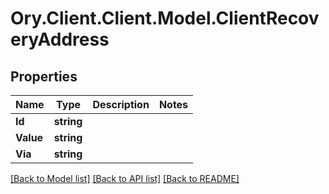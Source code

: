 # Ory.Client.Client.Model.ClientRecoveryAddress

## Properties

Name | Type | Description | Notes
------------ | ------------- | ------------- | -------------
**Id** | **string** |  | 
**Value** | **string** |  | 
**Via** | **string** |  | 

[[Back to Model list]](../README.md#documentation-for-models) [[Back to API list]](../README.md#documentation-for-api-endpoints) [[Back to README]](../README.md)

